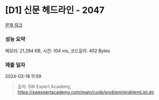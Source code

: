 # [D1] 신문 헤드라인 - 2047 

[문제 링크](https://swexpertacademy.com/main/code/problem/problemDetail.do?contestProbId=AV5QKsLaAy0DFAUq) 

### 성능 요약

메모리: 21,284 KB, 시간: 104 ms, 코드길이: 402 Bytes

### 제출 일자

2024-03-18 11:59



> 출처: SW Expert Academy, https://swexpertacademy.com/main/code/problem/problemList.do